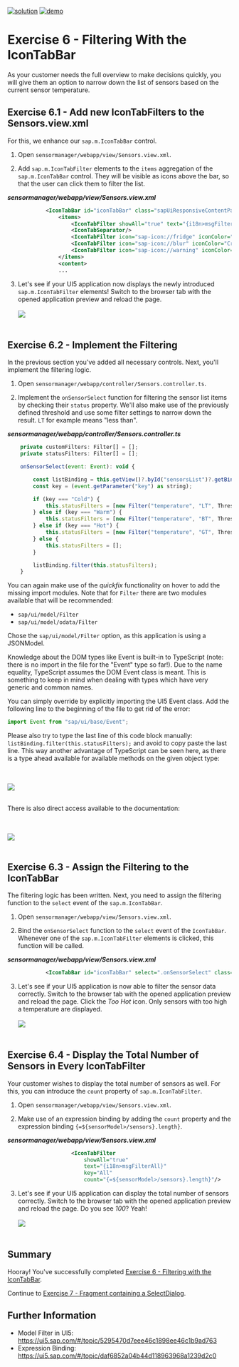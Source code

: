 [![solution](https://flat.badgen.net/badge/solution/available/green?icon=github)](../../../../tree/code/ex6)
[![demo](https://flat.badgen.net/badge/demo/deployed/blue?icon=chrome)](https://SAP-samples.github.io/teched2022-AD163/ex6/sensormanager/webapp/)

# Exercise 6 - Filtering With the IconTabBar

As your customer needs the full overview to make decisions quickly, you will give them an option to narrow down the list of sensors based on the current sensor temperature.

## Exercise 6.1 - Add new IconTabFilters to the Sensors.view.xml

For this, we enhance our `sap.m.IconTabBar` control.

1. Open `sensormanager/webapp/view/Sensors.view.xml`.

2. Add `sap.m.IconTabFilter` elements to the `items` aggregation of the `sap.m.IconTabBar` control. They will be visible as icons above the bar, so that the user can click them to filter the list.

***sensormanager/webapp/view/Sensors.view.xml***

````xml
            <IconTabBar id="iconTabBar" class="sapUiResponsiveContentPadding">
                <items>
                    <IconTabFilter showAll="true" text="{i18n>msgFilterAll}" key="All"/>
                    <IconTabSeparator/>
                    <IconTabFilter icon="sap-icon://fridge" iconColor="Default" text="{i18n>msgFilterCold}" key="Cold"/>
                    <IconTabFilter icon="sap-icon://blur" iconColor="Critical" text="{i18n>msgFilterWarm}" key="Warm"/>
                    <IconTabFilter icon="sap-icon://warning" iconColor="Negative" text="{i18n>msgFilterHot}" key="Hot"/>
                </items>
                <content>
                ...
````

3. Let's see if your UI5 application now displays the newly introduced `sap.m.IconTabFilter` elements! Switch to the browser tab with the opened application preview and reload the page.
<br><br>![](images/06_01_0010.png)<br><br>

## Exercise 6.2 - Implement the Filtering

In the previous section you've added all necessary controls. Next, you'll implement the filtering logic.

1. Open `sensormanager/webapp/controller/Sensors.controller.ts`.

2. Implement the `onSensorSelect` function for filtering the sensor list items by checking their `status` property. We'll also make use of the previously defined threshold and use some filter settings to narrow down the result. `LT` for example means "less than".

***sensormanager/webapp/controller/Sensors.controller.ts***

````js
    private customFilters: Filter[] = [];
    private statusFilters: Filter[] = [];

    onSensorSelect(event: Event): void {

        const listBinding = this.getView()?.byId("sensorsList")?.getBinding("items") as ListBinding;
        const key = (event.getParameter("key") as string);

        if (key === "Cold") {
            this.statusFilters = [new Filter("temperature", "LT", Threshold.Warm, false)];
        } else if (key === "Warm") {
            this.statusFilters = [new Filter("temperature", "BT", Threshold.Warm, Threshold.Hot)];
        } else if (key === "Hot") {
            this.statusFilters = [new Filter("temperature", "GT", Threshold.Hot, false)];
        } else {
            this.statusFilters = [];
        }

        listBinding.filter(this.statusFilters);
    }
````

You can again make use of the *quickfix* functionality on hover to add the missing import modules. Note that for `Filter` there are two modules available that will be recommended:
- `sap/ui/model/Filter`
- `sap/ui/model/odata/Filter`

Chose the `sap/ui/model/Filter` option, as this application is using a JSONModel.

Knowledge about the DOM types like Event is built-in to TypeScript (note: there is no import in the file for the "Event" type so far!). Due to the name equality, TypeScript assumes the DOM Event class is meant. This is something to keep in mind when dealing with types which have very generic and common names.

You can simply override by explicitly importing the UI5 Event class. Add the following line to the beginning of the file to get rid of the error:

````js
import Event from "sap/ui/base/Event";
````

Please also try to type the last line of this code block manually: `listBinding.filter(this.statusFilters);` and avoid to copy paste the last line. 
This way another advantage of TypeScript can be seen here, as there is a type ahead available for available methods on the given object type:

<br><br>![](images/06_01_0005.png)<br><br>

There is also direct access available to the documentation:

<br><br>![](images/06_01_0005b.png)<br><br>

## Exercise 6.3 - Assign the Filtering to the IconTabBar

The filtering logic has been written. Next, you need to assign the filtering function to the `select` event of the `sap.m.IconTabBar`.

1. Open `sensormanager/webapp/view/Sensors.view.xml`.

2. Bind the `onSensorSelect` function to the `select` event of the `IconTabBar`. Whenever one of the `sap.m.IconTabFilter` elements is clicked, this function will be called.

***sensormanager/webapp/view/Sensors.view.xml***

````xml
            <IconTabBar id="iconTabBar" select=".onSensorSelect" class="sapUiResponsiveContentPadding">
````

3. Let's see if your UI5 application is now able to filter the sensor data correctly. Switch to the browser tab with the opened application preview and reload the page. Click the *Too Hot* icon. Only sensors with too high a temperature are displayed.
<br><br>![](images/06_01_0010.png)<br><br>

## Exercise 6.4 - Display the Total Number of Sensors in Every IconTabFilter

Your customer wishes to display the total number of sensors as well. For this, you can introduce the `count` property of `sap.m.IconTabFilter`.

1. Open `sensormanager/webapp/view/Sensors.view.xml`.

2. Make use of an expression binding by adding the `count` property and the expression binding `{=${sensorModel>/sensors}.length}`.

***sensormanager/webapp/view/Sensors.view.xml***

````xml
                    <IconTabFilter
                        showAll="true"
                        text="{i18n>msgFilterAll}"
                        key="All"
                        count="{=${sensorModel>/sensors}.length}"/>
````

3. Let's see if your UI5 application can display the total number of sensors correctly. Switch to the browser tab with the opened application preview and reload the page. Do you see *100*? Yeah!
<br><br>![](images/06_04_0010.png)<br><br>

## Summary

Hooray! You've successfully completed [Exercise 6 - Filtering with the IconTabBar](#exercise-6---filtering-with-the-icontabbar).

Continue to [Exercise 7 - Fragment containing a SelectDialog](../ex7/README.md).

## Further Information

* Model Filter in UI5: https://ui5.sap.com/#/topic/5295470d7eee46c1898ee46c1b9ad763
* Expression Binding: https://ui5.sap.com/#/topic/daf6852a04b44d118963968a1239d2c0
